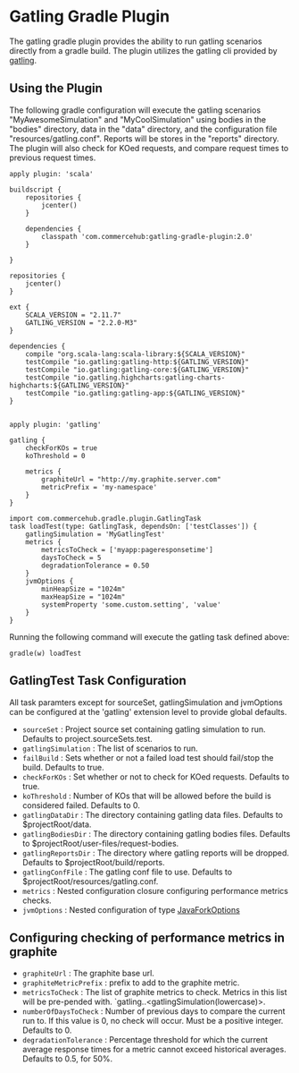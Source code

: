 # Gatling Gradle Plugin

The gatling gradle plugin provides the ability to run gatling scenarios directly from a gradle build. The plugin utilizes
the gatling cli provided by [gatling](http://gatling.io/docs/2.0.0-RC2/general/configuration.html#command-line-options).


## Using the Plugin

The following gradle configuration will execute the gatling scenarios "MyAwesomeSimulation" and "MyCoolSimulation" using bodies
in the "bodies" directory, data in the "data" directory, and the configuration file "resources/gatling.conf". Reports will
be stores in the "reports" directory. The plugin will also check for KOed requests, and compare request times to previous request times.

    apply plugin: 'scala'

    buildscript {
        repositories {
            jcenter()
        }

        dependencies {
            classpath 'com.commercehub:gatling-gradle-plugin:2.0'
        }

    }

    repositories {
        jcenter()
    }

    ext {
        SCALA_VERSION = "2.11.7"
        GATLING_VERSION = "2.2.0-M3"
    }

    dependencies {
        compile "org.scala-lang:scala-library:${SCALA_VERSION}"
        testCompile "io.gatling:gatling-http:${GATLING_VERSION}"
        testCompile "io.gatling:gatling-core:${GATLING_VERSION}"
        testCompile "io.gatling.highcharts:gatling-charts-highcharts:${GATLING_VERSION}"
        testCompile "io.gatling:gatling-app:${GATLING_VERSION}"
    }


    apply plugin: 'gatling'
    
    gatling {
        checkForKOs = true
        koThreshold = 0
    
        metrics {
            graphiteUrl = "http://my.graphite.server.com"
            metricPrefix = 'my-namespace'
        }
    }
    
    import com.commercehub.gradle.plugin.GatlingTask
    task loadTest(type: GatlingTask, dependsOn: ['testClasses']) {
        gatlingSimulation = 'MyGatlingTest'
        metrics {
            metricsToCheck = ['myapp:pageresponsetime']
            daysToCheck = 5
            degradationTolerance = 0.50
        }
        jvmOptions {
            minHeapSize = "1024m"
            maxHeapSize = "1024m"
            systemProperty 'some.custom.setting', 'value'
        }
    }


Running the following command will execute the gatling task defined above:

    gradle(w) loadTest

## GatlingTest Task Configuration

All task paramters except for sourceSet, gatlingSimulation and jvmOptions can be configured at the 'gatling' extension
level to provide global defaults.

* `sourceSet` : Project source set containing gatling simulation to run. Defaults to project.sourceSets.test.
* `gatlingSimulation` : The list of scenarios to run.
* `failBuild` : Sets whether or not a failed load test should fail/stop the build. Defaults to true.
* `checkForKOs` : Set whether or not to check for KOed requests. Defaults to true.
* `koThreshold` : Number of KOs that will be allowed before the build is considered failed. Defaults to 0.
* `gatlingDataDir` : The directory containing gatling data files. Defaults to $projectRoot/data.
* `gatlingBodiesDir` : The directory containing gatling bodies files. Defaults to $projectRoot/user-files/request-bodies.
* `gatlingReportsDir` : The directory where gatling reports will be dropped. Defaults to $projectRoot/build/reports.
* `gatlingConfFile` : The gatling conf file to use. Defaults to $projectRoot/resources/gatling.conf.
* `metrics` : Nested configuration closure configuring performance metrics checks.
* `jvmOptions` : Nested configuration of type [JavaForkOptions](https://docs.gradle.org/current/javadoc/org/gradle/process/JavaForkOptions.html)

## Configuring checking of performance metrics in graphite

* `graphiteUrl` : The graphite base url.
* `graphiteMetricPrefix` : prefix to add to the graphite metric.
* `metricsToCheck` : The list of graphite metrics to check. Metrics in this list will be pre-pended with.
 `gatling.<graphiteMetricPrefix>.<gatlingSimulation(lowercase)>.
* `numberOfDaysToCheck` : Number of previous days to compare the current run to. If this value is 0, no check will occur.
 Must be a positive integer. Defaults to 0.
* `degradationTolerance` : Percentage threshold for which the current average response times for a metric cannot exceed
 historical averages. Defaults to 0.5, for 50%.